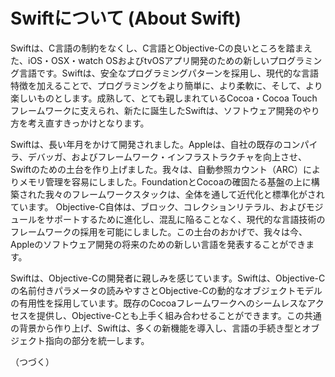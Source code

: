 # Swiftについて (About Swift)
Swiftは、C言語の制約をなくし、C言語とObjective-Cの良いところを踏まえた、iOS・OSX・watch OSおよびtvOSアプリ開発のための新しいプログラミング言語です。Swiftは、安全なプログラミングパターンを採用し、現代的な言語特徴を加えることで、プログラミングをより簡単に、より柔軟に、そして、より楽しいものとします。成熟して、とても親しまれているCocoa・Cocoa Touchフレームワークに支えられ、新たに誕生したSwiftは、ソフトウェア開発のやり方を考え直すきっかけとなります。

Swiftは、長い年月をかけて開発されました。Appleは、自社の既存のコンパイラ、デバッガ、およびフレームワーク・インフラストラクチャを向上させ、Swiftのための土台を作り上げました。我々は、自動参照カウント（ARC）によりメモリ管理を容易にしました。FoundationとCocoaの確固たる基盤の上に構築された我々のフレームワークスタックは、全体を通して近代化と標準化がされています。 Objective-C自体は、ブロック、コレクションリテラル、およびモジュールをサポートするために進化し、混乱に陥ることなく、現代的な言語技術のフレームワークの採用を可能にしました。この土台のおかげで、我々は今、Appleのソフトウェア開発の将来のための新しい言語を発表することができます。

Swiftは、Objective-Cの開発者に親しみを感じています。Swiftは、Objective-Cの名前付きパラメータの読みやすさとObjective-Cの動的なオブジェクトモデルの有用性を採用しています。既存のCocoaフレームワークへのシームレスなアクセスを提供し、Objective-Cとも上手く組み合わせることができます。この共通の背景から作り上げ、Swiftは、多​​くの新機能を導入し、言語の手続き型とオブジェクト指向の部分を統一します。

（つづく）
